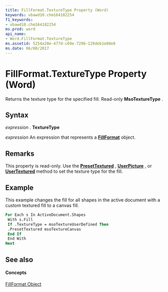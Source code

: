 ```yaml
---
title: FillFormat.TextureType Property (Word)
keywords: vbawd10.chm164102254
f1_keywords:
- vbawd10.chm164102254
ms.prod: word
api_name:
- Word.FillFormat.TextureType
ms.assetid: 5254a20e-477d-c69e-7296-129deb1e08e0
ms.date: 06/08/2017
---
```



# FillFormat.TextureType Property (Word)

Returns the texture type for the specified fill. Read-only  **MsoTextureType** .


## Syntax

 _expression_ . **TextureType**

 _expression_ An expression that represents a **[FillFormat](fillformat-object-word.md)** object.


## Remarks

This property is read-only. Use the  **[PresetTextured](fillformat-presettextured-method-word.md)** , **[UserPicture](fillformat-userpicture-method-word.md)** , or **[UserTextured](fillformat-usertextured-method-word.md)** method to set the texture type for the fill.


## Example

This example changes the fill for all shapes in the active document with a custom textured fill to a canvas fill.


```vb
For Each s In ActiveDocument.Shapes 
 With s.Fill 
 If .TextureType = msoTextureUserDefined Then 
 .PresetTextured msoTextureCanvas 
 End If 
 End With 
Next
```


## See also


#### Concepts


[FillFormat Object](fillformat-object-word.md)


